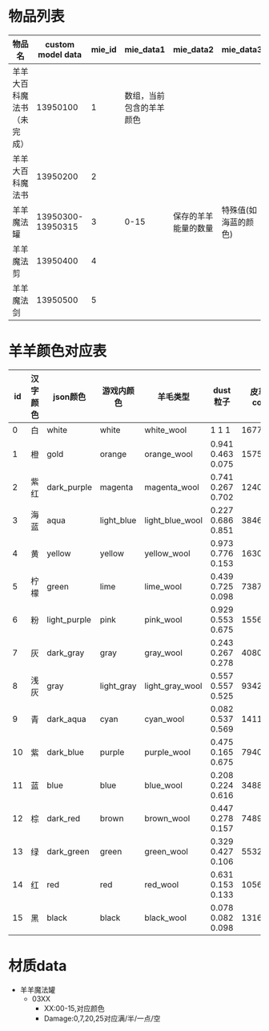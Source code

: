 # 物品列表

| 物品名                     | custom model data | mie_id | mie_data1                | mie_data2            | mie_data3            |
| -------------------------- | ----------------- | ------ | ------------------------ | -------------------- | -------------------- |
| 羊羊大百科魔法书（未完成） | 13950100          | 1      | 数组，当前包含的羊羊颜色 |                      |                      |
| 羊羊大百科魔法书           | 13950200          | 2      |                          |                      |                      |
| 羊羊魔法罐                 | 13950300-13950315 | 3      | 0-15                     | 保存的羊羊能量的数量 | 特殊值(如海蓝的颜色) |
| 羊羊魔法剪                 | 13950400          | 4      |                          |                      |                      |
| 羊羊魔法剑                 | 13950500          | 5      |                          |                      |                      |

# 羊羊颜色对应表

| id  | 汉字颜色 | json颜色     | 游戏内颜色 | 羊毛类型        | dust粒子          | 皮革甲color | 颜色代码 |
| --- | -------- | ------------ | ---------- | --------------- | ----------------- | ----------- | -------- |
| 0   | 白       | white        | white      | white_wool      | 1 1 1             | 16777215    | §f       |
| 1   | 橙       | gold         | orange     | orange_wool     | 0.941 0.463 0.075 | 15758867    | §6       |
| 2   | 紫红     | dark_purple  | magenta    | magenta_wool    | 0.741 0.267 0.702 | 12403891    | §5       |
| 3   | 海蓝     | aqua         | light_blue | light_blue_wool | 0.227 0.686 0.851 | 3846105     | §b       |
| 4   | 黄       | yellow       | yellow     | yellow_wool     | 0.973 0.776 0.153 | 16303655    | §e       |
| 5   | 柠檬     | green        | lime       | lime_wool       | 0.439 0.725 0.098 | 7387417     | §a       |
| 6   | 粉       | light_purple | pink       | pink_wool       | 0.929 0.553 0.675 | 15568300    | §d       |
| 7   | 灰       | dark_gray    | gray       | gray_wool       | 0.243 0.267 0.278 | 4080711     | §8       |
| 8   | 浅灰     | gray         | light_gray | light_gray_wool | 0.557 0.557 0.525 | 9342598     | §7       |
| 9   | 青       | dark_aqua    | cyan       | cyan_wool       | 0.082 0.537 0.569 | 1411473     | §3       |
| 10  | 紫       | dark_blue    | purple     | purple_wool     | 0.475 0.165 0.675 | 7940780     | §1       |
| 11  | 蓝       | blue         | blue       | blue_wool       | 0.208 0.224 0.616 | 3488157     | §9       |
| 12  | 棕       | dark_red     | brown      | brown_wool      | 0.447 0.278 0.157 | 7489320     | §4       |
| 13  | 绿       | dark_green   | green      | green_wool      | 0.329 0.427 0.106 | 5532955     | §2       |
| 14  | 红       | red          | red        | red_wool        | 0.631 0.153 0.133 | 10561314    | §c       |
| 15  | 黑       | black        | black      | black_wool      | 0.078 0.082 0.098 | 1316121     | §0       |

# 材质data

* 羊羊魔法罐
    * 03XX
        * XX:00-15,对应颜色
        * Damage:0,7,20,25对应满/半/一点/空















